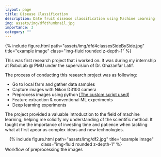 ```yaml
---
layout: page
title: Disease Classification
description: Date fruit disease classification using Machine Learning
img: assets/img/dfdthumbnail.jpg
importance: 3
category: ""
---
```


<div class="row">
    <div class="col-sm mt-3 mt-md-0">
        {% include figure.html path="assets/img/dfd4classesSideBySide.jpg" title="example image" class="img-fluid rounded z-depth-1" %}
    </div>
</div>


<p>This was first research project that i worked on. It was during my internship at RoboLab @ PMU under the supervision of Dr. Ghazanfar Latif.
</p>
The process of conducting this research project was as following:

- Go to local farm and gather data samples
- Capture images with Nikon D3100 camera
- Preprocess images using python [[The custom script used]](https://github.com/KhalidAlnujaidi/Region-of-interest-Extractor)
- Feature extraction & conventional ML experiments
- Deep learning experiments


<p>The project provided a valuable introduction to the field of machine learning, helping me solidify my understanding of the scientific method. It taught me the importance of investing time and patience when tackling what at first apear as complex ideas and new technologies.</p>

<center>
<div class="row">
    <div class="col-sm mt-3 mt-md-0">
        {% include figure.html path="assets/img/df2.jpg" title="example image" class="img-fluid rounded z-depth-1" %}
    </div>
</div>
</center>
<div class="caption">
    Workflow of preprocessing the images 
</div>

